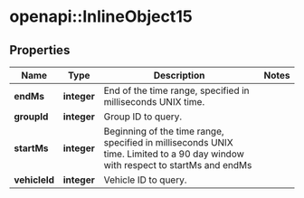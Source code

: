 # openapi::InlineObject15

## Properties
Name | Type | Description | Notes
------------ | ------------- | ------------- | -------------
**endMs** | **integer** | End of the time range, specified in milliseconds UNIX time. | 
**groupId** | **integer** | Group ID to query. | 
**startMs** | **integer** | Beginning of the time range, specified in milliseconds UNIX time. Limited to a 90 day window with respect to startMs and endMs | 
**vehicleId** | **integer** | Vehicle ID to query. | 


